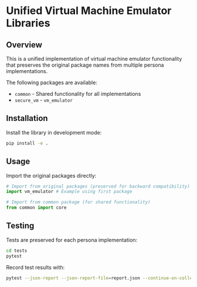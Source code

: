 # Unified Virtual Machine Emulator Libraries

## Overview
This is a unified implementation of virtual machine emulator functionality 
that preserves the original package names from multiple persona implementations.

The following packages are available:
- `common` - Shared functionality for all implementations
- `secure_vm` - `vm_emulator`

## Installation
Install the library in development mode:

```bash
pip install -e .
```

## Usage
Import the original packages directly:

```python
# Import from original packages (preserved for backward compatibility)
import vm_emulator # Example using first package

# Import from common package (for shared functionality)
from common import core
```

## Testing
Tests are preserved for each persona implementation:

```bash
cd tests
pytest
```

Record test results with:
```bash
pytest --json-report --json-report-file=report.json --continue-on-collection-errors
```
